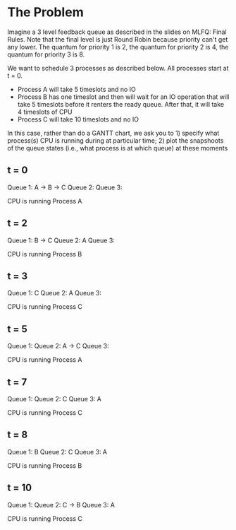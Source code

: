 
# The Problem

Imagine a 3 level feedback queue as described in the slides on MLFQ:
Final Rules.  Note that the final level is just Round Robin because
priority can't get any lower.  The quantum for priority 1 is 2, the
quantum for priority 2 is 4, the quantum for priority 3 is 8.


We want to schedule 3 processes as described below.  All processes
start at t = 0.

* Process A will take 5 timeslots and no IO
* Process B has one timeslot and then will wait for an IO operation
  that will take 5 timeslots before it renters the ready queue.  After
  that, it will take 4 timeslots of CPU
* Process C will take 10 timeslots and no IO


In this case, rather than do a GANTT chart, we ask you to 1) specify what process(s) CPU is running during at particular time; 2) plot the snapshoots of the queue states (i.e., what process is at which queue) at these moments

## t = 0
        
Queue 1: A -> B -> C
Queue 2:
Queue 3:

CPU is running Process A

## t = 2

Queue 1: B -> C
Queue 2: A
Queue 3:

CPU is running Process B

## t = 3

Queue 1: C
Queue 2: A
Queue 3:

CPU is running Process C

## t = 5

Queue 1: 
Queue 2: A -> C
Queue 3:

CPU is running Process A

## t = 7

Queue 1: 
Queue 2: C
Queue 3: A

CPU is running Process C

## t = 8

Queue 1: B
Queue 2: C
Queue 3: A

CPU is running Process B

## t = 10
Queue 1:
Queue 2: C -> B
Queue 3: A

CPU is running Process C
